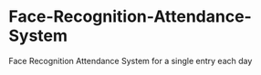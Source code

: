# Face-Recognition-Attendance-System
Face Recognition Attendance System for a single entry each day 
